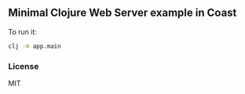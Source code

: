 
Minimal Clojure Web Server example in Coast
----

To run it:

```bash
clj -m app.main
```

### License

MIT

